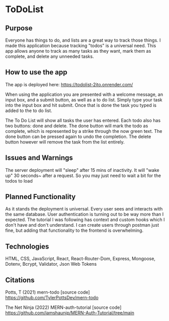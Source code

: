 # ToDoList
## Purpose
Everyone has things to do, and lists are a great way to track those things.  I made this application because tracking "todos" is a universal need.  This app allows anyone to track as many tasks as they want, mark them as complete, and delete any unneeded tasks.  

## How to use the app
The app is deployed here: https://todolist-2ito.onrender.com/

When using the application you are presented with a welcome message, an input box, and a submit button, as well as a to do list.  Simply type your task into the input box and hit submit.  Once that is done the task you typed is added to the to do list.

The To Do List will show all tasks the user has entered.  Each todo also has two buttons: done and delete.  The done button will mark the todo as complete, which is represented by a strike through the now green text.  The done button can be pressed again to undo the completion.  The delete button however will remove the task from the list entirely.

## Issues and Warnings
The server deployment will "sleep" after 15 mins of inactivity.  It will "wake up" 30 seconds~ after a request.  So you may just need to wait a bit for the todos to load

## Planned Functionality
As it stands the deployment is universal.  Every user sees and interacts with the same database.  User authentication is turning out to be way more than I expected.  The tutorial I was following has context and custom hooks which I don't have and don't understand.  I can create users through postman just fine, but adding that functionality to the frontend is overwhelming.  

## Technologies
HTML, CSS, JavaScript, React, React-Router-Dom, Express, Mongoose, Dotenv, Bcrypt, Validator, Json Web Tokens

## Citations
Potts, T (2021) mern-todo [source code] https://github.com/TylerPottsDev/mern-todo

The Net Ninja (2022) MERN-auth-tutorial [source code] https://github.com/iamshaunjp/MERN-Auth-Tutorial/tree/main